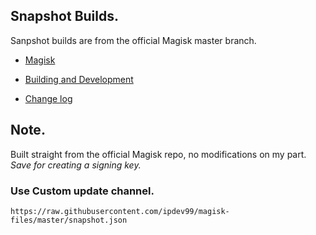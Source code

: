 ## Snapshot Builds.

Sanpshot builds are from the official Magisk master branch.

- [Magisk](https://github.com/topjohnwu/Magisk)

- [Building and Development](https://github.com/topjohnwu/Magisk#building-and-development)

- [Change log](https://github.com/topjohnwu/Magisk/commits/master)

## Note.

Built straight from the official Magisk repo, no modifications on my part.<br>
_Save for creating a signing key._

### Use Custom update channel.

`https://raw.githubusercontent.com/ipdev99/magisk-files/master/snapshot.json`
